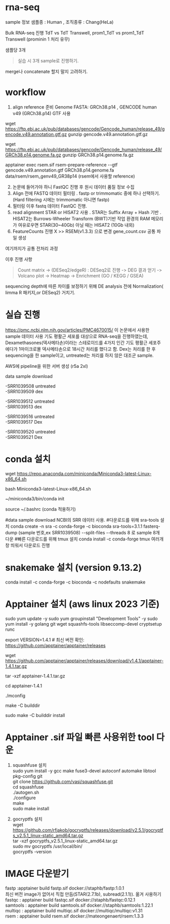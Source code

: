 # rna-seq
sample 정보
샘플종 : Human , 조직종류 : Chang(HeLa)

Bulk RNA-seq 진행
TdT vs TdT Transwell, prom1_TdT vs prom1_TdT Transwell (prominin 1 처리 유무)

샘플당 3개
> 실습 시 3개 sample로 진행하기.

merge나 concatenate 할지 말지 고려하기.

# workflow

1. align reference 준비
Genome FASTA: GRCh38.p14 , GENCODE human v49 (GRCh38.p14) GTF 사용

wget https://ftp.ebi.ac.uk/pub/databases/gencode/Gencode_human/release_49/gencode.v49.annotation.gtf.gz
gunzip gencode.v49.annotation.gtf.gz

wget https://ftp.ebi.ac.uk/pub/databases/gencode/Gencode_human/release_49/GRCh38.p14.genome.fa.gz
gunzip GRCh38.p14.genome.fa.gz

apptainer exec rsem.sif rsem-prepare-reference --gtf gencode.v49.annotation.gtf GRCh38.p14.genome.fa data/rsem/rsem_genv49_GR38p14 (rsem에서 사용할 reference)

2. 논문에 들어가야 하니 FastQC 진행 후 원시 데이터 품질 정보 수집
3. Align 전에 FASTQ 데이터 필터링 . fastp or trimmomatic 중에 하나 선택하기. (Hard filtering 시에는 trimmomatic 아니면 fastp)
4. 필터링 이후 fastq 데이터 FastQC 진행.
5. read alignment 
STAR or HISAT2 사용 . STAR는 Suffix Array + Hash 기반 . HISAT2는 Burrows-Wheeler Transform (BWT)기반
작업 환경의 RAM 메모리가 여유로우면 STAR(30~40Gb) 아닐 때는 HISAT2 (10Gb 내외)
6. FeatureCounts 진행 X >> RSEM(v1.3.3) 으로 변경
gene_count.csv 공통 파일 생성

여기까지가 공통 전처리 과정

이후 진행 사항
 > Count matrix -> (DESeq2/edgeR) : DESeq2로 진행 -> DEG 결과 얻기 -> Volcano plot -> Heatmap -> Enrichment (GO / KEGG / GSEA)

sequencing depth에 따른 차이를 보정하기 위해 DE analysis 전에 Normalization( limma R 패키지,or DESeq2) 거치기.

# 실습 진행
https://pmc.ncbi.nlm.nih.gov/articles/PMC4670015/ 이 논문에서 사용한 sample 데이터 사용
기도 평활근 세포를 대상으로 RNA-seq을 진행하였는데, Dexamethasones(덱사메타손)이라는 스테로이드를 4가지 인간 기도 평활근 세포주에다가 1마이크로몰 덱사메타손으로 18시간 처리를 했다고 함. Dex는 처리를 한 후 sequencing을 한 sample이고, untreated는 처리를 하지 않은 대조군 sample.

AWS에 pipeline을 위한 서버 생성 (r5a 2xl)

data sample download

-SRR1039508 untreated  
-SRR1039509 dex

-SRR1039512 untreated  
-SRR1039513 dex

-SRR1039516 untreated  
-SRR1039517 Dex

-SRR1039520 untreated  
-SRR1039521 Dex

# conda 설치
wget https://repo.anaconda.com/miniconda/Miniconda3-latest-Linux-x86_64.sh

bash Miniconda3-latest-Linux-x86_64.sh

~/miniconda3/bin/conda init

source ~/.bashrc (conda 적용하기) 

#data sample download
NCBI의 SRR 데이터 사용.
#다운로드를 위해 sra-tools 설치
conda create -n sra -c conda-forge -c bioconda sra-tools=3.1.1
 fasterq-dump (sample 번호,ex SRR1039508) --split-files --threads 8 로 sample 8개 다운
#빠른 다운로드를 위해 tmux 설치
conda install -c conda-forge tmux
여러개 창 띄워서 다운로드 진행

# snakemake 설치 (version 9.13.2)
conda install -c conda-forge -c bioconda -c nodefaults snakemake

# Apptainer 설치 (aws linux 2023 기준)
sudo yum update -y sudo yum groupinstall "Development Tools" -y sudo yum install -y golang git wget squashfs-tools libseccomp-devel cryptsetup runc

export VERSION=1.4.1 # 최신 버전 확인: https://github.com/apptainer/apptainer/releases

wget https://github.com/apptainer/apptainer/releases/download/v1.4.1/apptainer-1.4.1.tar.gz

tar -xzf apptainer-1.4.1.tar.gz

cd apptainer-1.4.1

./mconfig

make -C builddir

sudo make -C builddir install

# Apptainer .sif 파일 빠른 사용위한 tool 다운
1. squashfuse 설치  
sudo yum install -y gcc make fuse3-devel autoconf automake libtool pkg-config git  
git clone https://github.com/vasi/squashfuse.git  
cd squashfuse  
./autogen.sh  
./configure  
make  
sudo make install

2. gocryptfs 설치  
wget https://github.com/rfjakob/gocryptfs/releases/download/v2.5.1/gocryptfs_v2.5.1_linux-static_amd64.tar.gz  
tar -xzf gocryptfs_v2.5.1_linux-static_amd64.tar.gz  
sudo mv gocryptfs /usr/local/bin/  
gocryptfs -version

# IMAGE 다운받기
fastp :apptainer build fastp.sif docker://staphb/fastp:1.0.1  
최신 버전 image가 없어서 직접 만듬(STAR(2.7.1b), subread(2.1.1)). 옮겨 사용하기  
fastqc : apptainer build fastqc.sif docker://staphb/fastqc:0.12.1  
samtools : apptainer build samtools.sif docker://staphb/samtools:1.22.1  
multiqc : apptainer build multiqc.sif docker://multiqc/multiqc:v1.31  
rsem : apptainer build rsem.sif docker://mateongenaert/rsem:1.3.3
